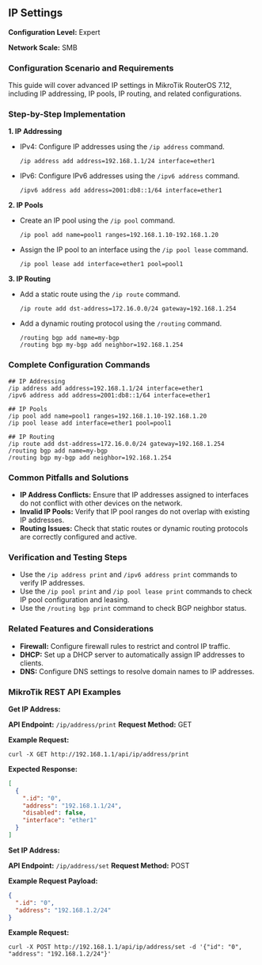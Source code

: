 ## IP Settings

**Configuration Level:** Expert

**Network Scale:** SMB

### Configuration Scenario and Requirements

This guide will cover advanced IP settings in MikroTik RouterOS 7.12, including IP addressing, IP pools, IP routing, and related configurations.

### Step-by-Step Implementation

**1. IP Addressing**

- IPv4: Configure IP addresses using the `/ip address` command.
  ```
  /ip address add address=192.168.1.1/24 interface=ether1
  ```
- IPv6: Configure IPv6 addresses using the `/ipv6 address` command.
  ```
  /ipv6 address add address=2001:db8::1/64 interface=ether1
  ```

**2. IP Pools**

- Create an IP pool using the `/ip pool` command.
  ```
  /ip pool add name=pool1 ranges=192.168.1.10-192.168.1.20
  ```
- Assign the IP pool to an interface using the `/ip pool lease` command.
  ```
  /ip pool lease add interface=ether1 pool=pool1
  ```

**3. IP Routing**

- Add a static route using the `/ip route` command.
  ```
  /ip route add dst-address=172.16.0.0/24 gateway=192.168.1.254
  ```
- Add a dynamic routing protocol using the `/routing` command.
  ```
  /routing bgp add name=my-bgp
  /routing bgp my-bgp add neighbor=192.168.1.254
  ```

### Complete Configuration Commands

```
## IP Addressing
/ip address add address=192.168.1.1/24 interface=ether1
/ipv6 address add address=2001:db8::1/64 interface=ether1

## IP Pools
/ip pool add name=pool1 ranges=192.168.1.10-192.168.1.20
/ip pool lease add interface=ether1 pool=pool1

## IP Routing
/ip route add dst-address=172.16.0.0/24 gateway=192.168.1.254
/routing bgp add name=my-bgp
/routing bgp my-bgp add neighbor=192.168.1.254
```

### Common Pitfalls and Solutions

- **IP Address Conflicts:** Ensure that IP addresses assigned to interfaces do not conflict with other devices on the network.
- **Invalid IP Pools:** Verify that IP pool ranges do not overlap with existing IP addresses.
- **Routing Issues:** Check that static routes or dynamic routing protocols are correctly configured and active.

### Verification and Testing Steps

- Use the `/ip address print` and `/ipv6 address print` commands to verify IP addresses.
- Use the `/ip pool print` and `/ip pool lease print` commands to check IP pool configuration and leasing.
- Use the `/routing bgp print` command to check BGP neighbor status.

### Related Features and Considerations

- **Firewall:** Configure firewall rules to restrict and control IP traffic.
- **DHCP:** Set up a DHCP server to automatically assign IP addresses to clients.
- **DNS:** Configure DNS settings to resolve domain names to IP addresses.

### MikroTik REST API Examples

**Get IP Address:**

**API Endpoint:** `/ip/address/print`
**Request Method:** GET

**Example Request:**

```
curl -X GET http://192.168.1.1/api/ip/address/print
```

**Expected Response:**

```json
[
  {
    ".id": "0",
    "address": "192.168.1.1/24",
    "disabled": false,
    "interface": "ether1"
  }
]
```

**Set IP Address:**

**API Endpoint:** `/ip/address/set`
**Request Method:** POST

**Example Request Payload:**

```json
{
  ".id": "0",
  "address": "192.168.1.2/24"
}
```

**Example Request:**

```
curl -X POST http://192.168.1.1/api/ip/address/set -d '{"id": "0", "address": "192.168.1.2/24"}'
```